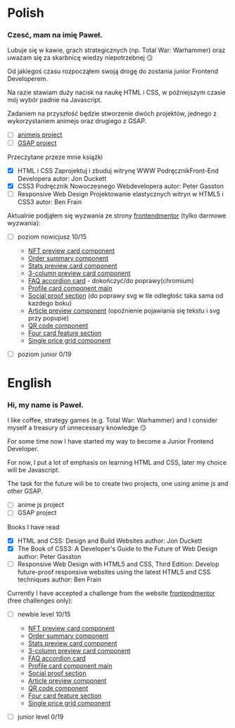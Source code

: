 # Polish

### Czesć, mam na imię Paweł.
Lubuje się w kawie, grach strategicznych (np. Total War: Warhammer) oraz uważam się za skarbnicę wiedzy niepotrzebnej :smirk: 

Od jakiegoś czasu rozpocząłem swoją drogę do zostania junior Frontend Developerem.

Na razie stawiam duży nacisk na naukę HTML i CSS, w późniejszym czasie mój wybór padnie na Javascript.

Zadaniem na przyszłość będzie stworzenie dwóch projektów, jednego z wykorzystaniem animejs oraz drugiego z GSAP.

- [ ] [animejs project](https://github.com/juliangarnier/anime/)
- [ ] [GSAP project](https://github.com/greensock/GSAP)

Przeczytane przeze mnie książki

- [x] HTML i CSS Zaprojektuj i zbuduj witrynę WWW PodręcznikFront-End Developera autor: Jon Duckett
- [x] CSS3 Podręcznik Nowoczesnego Webdevelopera autor: Peter Gasston
- [ ] Responsive Web Design Projektowanie elastycznych witryn w HTML5 i CSS3 autor: Ben Frain

Aktualnie podjąłem się wyzwania ze strony [frontendmentor](https://www.frontendmentor.io/home)
(tylko darmowe wyzwania):

- [ ] poziom nowicjusz 10/15

  - [NFT preview card component](https://github.com/Muniox/nft_preview_card_component)
  - [Order summary component](https://github.com/Muniox/order_summary_component)
  - [Stats preview card component](https://github.com/Muniox/stats_preview_card_component)
  - [3-column preview card component](https://github.com/Muniox/3-column-preview-card)
  - [FAQ accordion card](https://github.com/Muniox/faq-accordion-card) - dokończyć/do poprawy(chromium)
  - [Profile card component main](https://github.com/Muniox/profile-card-component-main)
  - [Social proof section](https://github.com/Muniox/social-proof-section-master) (do poprawy svg w tle odległośc taka sama od kazdego boku) 
  - [Article preview component](https://github.com/Muniox/article-preview-component-master) (opoźnienie pojawiania się tekstu i svg przy popupie)
  - [QR code component](https://muniox.github.io/qr-code-component-main/)
  - [Four card feature section](https://github.com/Muniox/four-card-feature-section-master)
  - [Single price grid component](https://github.com/Muniox/single-price-grid-component-master)
  
- [ ] poziom junior 0/19


# English


### Hi, my name is Paweł.
I like coffee, strategy games (e.g. Total War: Warhammer) and I consider myself a treasury of unnecessary knowledge 😏

For some time now I have started my way to become a Junior Frontend Developer.

For now, I put a lot of emphasis on learning HTML and CSS, later my choice will be Javascript.

The task for the future will be to create two projects, one using anime js and other GSAP.

- [ ] anime js project
- [ ] GSAP project

Books I have read
- [x] HTML and CSS: Design and Build Websites author: Jon Duckett
- [x] The Book of CSS3: A Developer's Guide to the Future of Web Design author: Peter Gasston
- [ ] Responsive Web Design with HTML5 and CSS, Third Edition: Develop future-proof responsive websites using the latest HTML5 and CSS techniques author: Ben Frain

Currently I have accepted a challenge from the website [frontendmentor](https://www.frontendmentor.io/home) (free challenges only):

- [ ] newbie level 10/15

  - [NFT preview card component](https://github.com/Muniox/nft_preview_card_component)
  - [Order summary component](https://github.com/Muniox/order_summary_component)
  - [Stats preview card component](https://github.com/Muniox/stats_preview_card_component)
  - [3-column preview card component](https://github.com/Muniox/3-column-preview-card)
  - [FAQ accordion card](https://github.com/Muniox/faq-accordion-card)
  - [Profile card component main](https://github.com/Muniox/profile-card-component-main)
  - [Social proof section](https://github.com/Muniox/social-proof-section-master)
  - [Article preview component](https://github.com/Muniox/article-preview-component-master)
  - [QR code component](https://muniox.github.io/qr-code-component-main/)
  - [Four card feature section](https://github.com/Muniox/four-card-feature-section-master)
  - [Single price grid component](https://github.com/Muniox/single-price-grid-component-master)
      
- [ ] junior level 0/19

<!--
**Muniox/Muniox** is a ✨ _special_ ✨ repository because its `README.md` (this file) appears on your GitHub profile.

Here are some ideas to get you started:

- 🔭 I’m currently working on ...
- 🌱 I’m currently learning ...
- 👯 I’m looking to collaborate on ...
- 🤔 I’m looking for help with ...
- 💬 Ask me about ...
- 📫 How to reach me: ...
- 😄 Pronouns: ...
- ⚡ Fun fact: ...
-->
